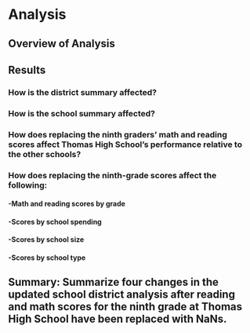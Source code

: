 # Analysis
## Overview of Analysis

## Results

### How is the district summary affected?


### How is the school summary affected?


### How does replacing the ninth graders’ math and reading scores affect Thomas High School’s performance relative to the other schools?


### How does replacing the ninth-grade scores affect the following:
#### -Math and reading scores by grade
#### -Scores by school spending
#### -Scores by school size
#### -Scores by school type


## Summary: Summarize four changes in the updated school district analysis after reading and math scores for the ninth grade at Thomas High School have been replaced with NaNs.
